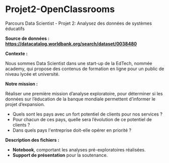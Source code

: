 # Projet2-OpenClassrooms
Parcours Data Scientist - Projet 2: Analysez des données de systèmes éducatifs

**Source de données : https://datacatalog.worldbank.org/search/dataset/0038480**

**Contexte :**

Nous sommes Data Scientist dans une start-up de la EdTech, nommée academy, qui propose des contenus de formation en ligne pour un public de niveau lycée et université.

**Notre mission :**

Réaliser une première mission d’analyse exploratoire, pour déterminer si les données sur l’éducation de la banque mondiale permettent d’informer le projet d’expansion.

* Quels sont les pays avec un fort potentiel de clients pour nos services ?
* Pour chacun de ces pays, quelle sera l’évolution de ce potentiel de clients ?
* Dans quels pays l'entreprise doit-elle opérer en priorité ?

**Description des fichiers :**
* **Notebook**, comportant les analyses pré-exploratoires réalisées.
* **Support de présentation** pour la soutenance.
